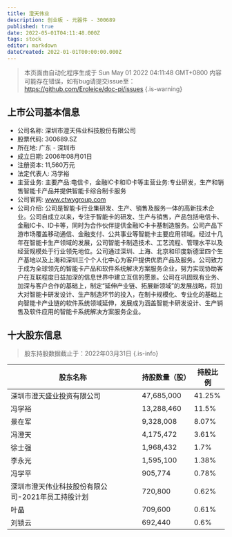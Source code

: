 ```yaml
---
title: 澄天伟业
description: 创业板 - 元器件 - 300689
published: true
date: 2022-05-01T04:11:48.000Z
tags: stock
editor: markdown
dateCreated: 2022-01-01T00:00:00.000Z
---
```


> 本页面由自动化程序生成于 Sun May 01 2022 04:11:48 GMT+0800
> 内容可能存在错误，如有bug请提交issue至：https://github.com/Eroleice/doc-pi/issues
{.is-warning}

## 上市公司基本信息
- 公司名称: 深圳市澄天伟业科技股份有限公司
- 股票代码: 300689.SZ
- 所在地: 广东 - 深圳市
- 成立日期: 2006年08月01日
- 注册资本: 11,560万元
- 法定代表人: 冯学裕
- 主营业务: 主要产品:电信卡，金融IC卡和ID卡等主营业务:专业研发，生产和销售智能卡产品并提供智能卡综合制卡服务
- 公司官网: www.ctwygroup.com
- 公司介绍: 公司是智能卡行业集研发、生产、销售及服务一体的高新技术企业。公司自成立以来，专注于智能卡的研发、生产与销售，产品包括电信卡、金融IC卡、ID卡等，同时为合作伙伴提供金融IC卡卡基制造服务。公司产品下游市场覆盖移动通信、金融支付、公共事业等智能卡主要应用领域。经过十几年在智能卡生产领域的发展，公司智能卡制造技术、工艺流程、管理水平以及经营规模处于行业领先地位。公司通过深圳、上海、北京和印度新德里四个生产基地以及上海和深圳三个个人化中心为客户提供优质产品及服务。公司致力于成为全球领先的智能卡产品和软件系统解决方案服务企业，努力实现协助客户在互联程度日益加深的信息世界中建立互信的愿景。公司在巩固现有业务、加深与客户合作的基础上，制定“延伸产业链、拓展新领域”的发展战略，将加大对智能卡研发设计、生产制造环节的投入，在制卡规模化、专业化的基础上向智能卡产业链的软件系统领域延伸，发展成为涵盖智能卡研发设计、生产销售及软件应用的智能卡系统解决方案服务企业。


## 十大股东信息
> 股东持股数据截止于：2022年03月31日
{.is-info}

| 股东名称 | 持股数量（股） | 持股比例 |
| --- | --- | --- |
| 深圳市澄天盛业投资有限公司 | 47,685,000 | 41.25% |
| 冯学裕 | 13,288,460 | 11.5% |
| 景在军 | 9,328,008 | 8.07% |
| 冯澄天 | 4,175,472 | 3.61% |
| 徐士强 | 1,968,432 | 1.7% |
| 李永光 | 1,595,100 | 1.38% |
| 冯学平 | 905,774 | 0.78% |
| 深圳市澄天伟业科技股份有限公司-2021年员工持股计划 | 720,800 | 0.62% |
| 叶晶 | 709,600 | 0.61% |
| 刘锁云 | 692,440 | 0.6% |




